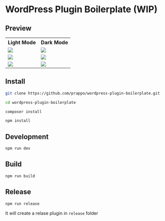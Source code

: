 # WordPress Plugin Boilerplate (WIP)
## Preview

<table>
  <tr>
    <th>Light Mode</th>
    <th>Dark Mode</th>
  </tr>
  <tr>
    <td><img src="artworks/images/dashboard-light.png" /></td>
    <td><img src="artworks/images/dashboard-dark.png" /></td>
    
  </tr>
  <tr>
    <td><img src="artworks/images/inbox-light.png" /></td>
    <td><img src="artworks/images/inbox-dark.png" /></td>
    
  </tr>
    <tr>
    <td><img src="artworks/images/settings-light.png" /></td>
    <td><img src="artworks/images/settings-dark.png" /></td>
    
  </tr>
</table>

## Install

```bash
git clone https://github.com/prappo/wordpress-plugin-boilerplate.git
```
```bash
cd wordpress-plugin-boilerplate
```
```bash
composer install
```
```bash
npm install
```

## Development

```bash
npm run dev
```

## Build

```bash
npm run build
```

## Release

```bash
npm run release
```

It will create a relase plugin in `release` folder
